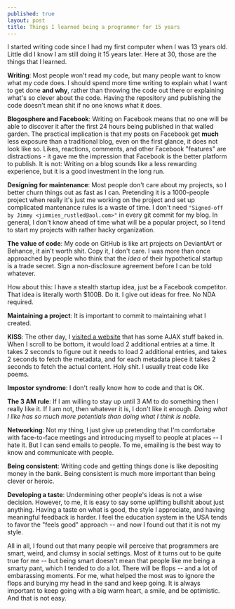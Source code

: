 ```yaml
---
published: true
layout: post
title: Things I learned being a programmer for 15 years
---
```

I started writing code since I had my first computer when I was 13 years old. Little did I know I am still doing it 15 years later. Here at 30, those are the things that I learned.

**Writing**: Most people won't read my code, but many people want to know what my code does. I should spend more time writing to explain what I want to get done **and why**, rather than throwing the code out there or explaining what's so clever about the code. Having the repository and publishing the code doesn't mean shit if no one knows what it does.

**Blogosphere and Facebook**: Writing on Facebook means that no one will be able to discover it after the first 24 hours being published in that walled garden. The practical implication is that my posts on Facebook get **much** less exposure than a traditional blog, even on the first glance, it does not look like so. Likes, reactions, comments, and other Facebook "features" are distractions - it gave me the impression that Facebook is the better platform to publish. It is not: Writing on a blog sounds like a less rewarding experience, but it is a good investment in the long run.

**Designing for maintenance**: Most people don't care about my projects, so I better churn things out as fast as I can. Pretending it is a 1000-people project when really it's just me working on the project and set up complicated mantenance rules is a waste of time. I don't need `"Signed-off by Jimmy <jimmies_rustled@aol.com>"` in every git commit for my blog. In general, I don't know ahead of time what will be a popular project, so I tend to start my projects with rather hacky organization.

**The value of code**: My code on GitHub is like art projects on DeviantArt or Behance, it ain't worth shit. Copy it, I don't care. I was more than once approached by people who think that the *idea* of their hypothetical startup is a trade secret. Sign a non-disclosure agreement before I can be told whatever. 

How about this: I have a stealth startup idea, just be a Facebook competitor. That idea is literally worth $100B. Do it. I give out ideas for free. No NDA required.

**Maintaining a project**: It is important to commit to maintaining what I created.

**KISS**: The other day, I [visited a website](https://challenge.nejm.org/groups/the-sprint-data-analysis-challenge-challenge-round) that has some AJAX stuff baked in. When I scroll to be bottom, it would load 2 additional entries at a time. It takes 2 seconds to figure out it needs to load 2 additional entries, and takes 2 seconds to fetch the metadata, and for each metadata piece it takes 2 seconds to fetch the actual content. Holy shit. I usually treat code like poems.

**Impostor syndrome**: I don't really know how to code and that is OK.

**The 3 AM rule**: If I am willing to stay up until 3 AM to do something then I really like it. If I am not, then whatever it is, I don't like it enough. *Doing what I like has so much more potentials than doing what I think is noble.* 

**Networking**: Not my thing, I just give up pretending that I'm comfortabe with face-to-face meetings and introducing myself to people at places -- I hate it. But I can send emails to people. To me, emailing is the best way to know and communicate with people.

**Being consistent**: Writing code and getting things done is like depositing money in the bank. Being consistent is much more important than being clever or heroic.

**Developing a taste**: Undermining other people's ideas is not a wise decision. However, to me, it is easy to say some uplifting bullshit about just anything. Having a taste on what is good, the style I appreciate, and having meaningful feedback is harder. I feel the education system in the USA tends to favor the "feels good" approach -- and now I found out that it is not my style.

All in all, I found out that many people will perceive that programmers are smart, weird, and clumsy in social settings. Most of it turns out to be quite true for me -- but being smart doesn't mean that people like me being a smarty pant, which I tended to do a lot. There will be flops -- and a lot of embarassing moments. For me, what helped the most was to ignore the flops and burying my head in the sand and keep going. It is always important to keep going with a big warm heart, a smile, and be optimistic. And that is not easy.
